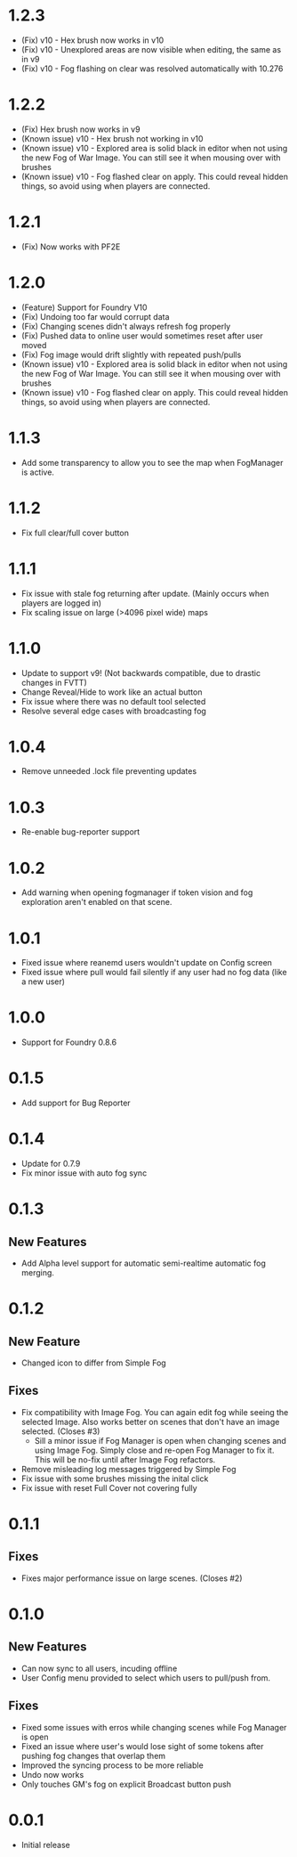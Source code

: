 # 1.2.3
 * (Fix) v10 - Hex brush now works in v10
 * (Fix) v10 - Unexplored areas are now visible when editing, the same as in v9
 * (Fix) v10 - Fog flashing on clear was resolved automatically with 10.276  

# 1.2.2
 * (Fix) Hex brush now works in v9
 * (Known issue) v10 - Hex brush not working in v10
 * (Known issue) v10 - Explored area is solid black in editor when not using the new Fog of War Image. You can still see it when mousing over with brushes
 * (Known issue) v10 - Fog flashed clear on apply.  This could reveal hidden things, so avoid using when players are connected.

# 1.2.1
 * (Fix) Now works with PF2E

# 1.2.0
 * (Feature) Support for Foundry V10
 * (Fix) Undoing too far would corrupt data
 * (Fix) Changing scenes didn't always refresh fog properly
 * (Fix) Pushed data to online user would sometimes reset after user moved
 * (Fix) Fog image would drift slightly with repeated push/pulls
 * (Known issue) v10 - Explored area is solid black in editor when not using the new Fog of War Image. You can still see it when mousing over with brushes
 * (Known issue) v10 - Fog flashed clear on apply.  This could reveal hidden things, so avoid using when players are connected.

# 1.1.3
 * Add some transparency to allow you to see the map when FogManager is active.
 
# 1.1.2
 * Fix full clear/full cover button
 
# 1.1.1
 * Fix issue with stale fog returning after update. (Mainly occurs when players are logged in)
 * Fix scaling issue on large (>4096 pixel wide) maps

# 1.1.0
 * Update to support v9! (Not backwards compatible, due to drastic changes in FVTT)
 * Change Reveal/Hide to work like an actual button
 * Fix issue where there was no default tool selected
 * Resolve several edge cases with broadcasting fog

# 1.0.4
 * Remove unneeded .lock file preventing updates

# 1.0.3
 * Re-enable bug-reporter support

# 1.0.2
* Add warning when opening fogmanager if token vision and fog exploration aren't enabled on that scene.

# 1.0.1
* Fixed issue where reanemd users wouldn't update on Config screen
* Fixed issue where pull would fail silently if any user had no fog data (like a new user)

# 1.0.0
* Support for Foundry 0.8.6 

# 0.1.5
* Add support for Bug Reporter

# 0.1.4
* Update for 0.7.9
* Fix minor issue with auto fog sync

# 0.1.3
## New Features
* Add Alpha level support for automatic semi-realtime automatic fog merging.  

# 0.1.2
## New Feature
* Changed icon to differ from Simple Fog

## Fixes
* Fix compatibility with Image Fog. You can again edit fog while seeing the selected Image. Also works better on scenes that don't have an image selected. (Closes #3)
  * Sill a minor issue if Fog Manager is open when changing scenes and using Image Fog. Simply close and re-open Fog Manager to fix it. This will be no-fix until after Image Fog refactors.
* Remove misleading log messages triggered by Simple Fog
* Fix issue with some brushes missing the inital click
* Fix issue with reset Full Cover not covering fully


# 0.1.1
## Fixes 
* Fixes major performance issue on large scenes. (Closes #2)

# 0.1.0
## New Features
* Can now sync to all users, incuding offline
* User Config menu provided to select which users to pull/push from.

## Fixes
* Fixed some issues with erros while changing scenes while Fog Manager is open
* Fixed an issue where user's would lose sight of some tokens after pushing fog changes that overlap them
* Improved the syncing process to be more reliable
* Undo now works
* Only touches GM's fog on explicit Broadcast button push


# 0.0.1
* Initial release
